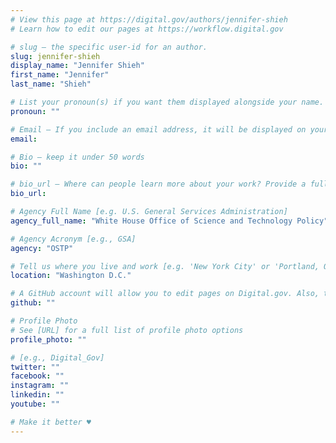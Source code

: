 ```yaml
---
# View this page at https://digital.gov/authors/jennifer-shieh
# Learn how to edit our pages at https://workflow.digital.gov

# slug — the specific user-id for an author.
slug: jennifer-shieh
display_name: "Jennifer Shieh"
first_name: "Jennifer"
last_name: "Shieh"

# List your pronoun(s) if you want them displayed alongside your name. If blank, we'll use just your name. Learn more http://mypronouns.org
pronoun: ""

# Email — If you include an email address, it will be displayed on your profile page
email: 

# Bio — keep it under 50 words
bio: ""

# bio_url — Where can people learn more about your work? Provide a full URL [e.g. 'https://www.example.gov/']
bio_url: 

# Agency Full Name [e.g. U.S. General Services Administration]
agency_full_name: "White House Office of Science and Technology Policy"

# Agency Acronym [e.g., GSA]
agency: "OSTP"

# Tell us where you live and work [e.g. 'New York City' or 'Portland, OR']
location: "Washington D.C."

# A GitHub account will allow you to edit pages on Digital.gov. Also, the image used in your GitHub account can be used to populate your digital.gov profile photo. Learn more about getting a Github account at [URL]
github: ""

# Profile Photo
# See [URL] for a full list of profile photo options
profile_photo: ""

# [e.g., Digital_Gov]
twitter: ""
facebook: ""
instagram: ""
linkedin: ""
youtube: ""

# Make it better ♥
---
```

